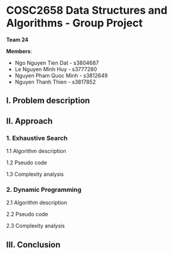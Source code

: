 # COSC2658 Data Structures and Algorithms - Group Project

**Team 24**

**Members**:

- Ngo Nguyen Tien Dat - s3804687
- Le Nguyen Minh Huy - s3777280
- Nguyen Pham Quoc Minh - s3812649
- Nguyen Thanh Thien - s3817852

## I. Problem description

## II. Approach

### 1. Exhaustive Search

1.1 Algorithm description

1.2 Pseudo code

1.3 Complexity analysis

### 2. Dynamic Programming

2.1 Algorithm description

2.2 Pseudo code

2.3 Complexity analysis

## III. Conclusion
